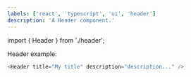 ```yaml
---
labels: ['react', 'typescript', 'ui', 'header']
description: 'A Header component.'
---
```


import { Header } from './header';

Header example:

```js live
<Header title="My title" description="description..." />
```
